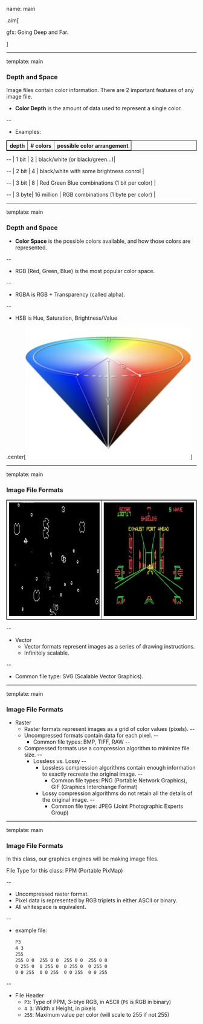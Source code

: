 name: main

.aim[<div>
gfx: Going Deep and Far.
</div>]
<style>
table, td, th {
  border-collapse: collapse;
  border: solid 1px;
}
td {
  padding: 5px;
}
</style>

---
template: main

### Depth and Space

Image files contain color information. There are 2 important features of any image file.

- __Color Depth__ is the amount of data used to represent a single color.

--
- Examples:

| depth | # colors    | possible color arrangement |
|   ---|---          |--- |

--
| 1 bit | 2           | black/white (or  black/green...)|

--
| 2 bit | 4           | black/white with some brightness conrol |

--
| 3 bit | 8           | Red Green Blue combinations (1 bit per color) |

--
| 3 byte| 16 million  |  RGB combinations (1 byte per color) |

---
template: main

### Depth and Space

- __Color Space__ is the possible colors available, and how those colors are represented.

--
  - RGB (Red, Green, Blue) is the most popular color space.

--
  - RGBA is RGB + Transparency (called alpha).

--
  - HSB is Hue, Saturation, Brightness/Value

.center[<img src="img/02-hsb.png" height="350">]


---
template: main

### Image File Formats

| | |
|---|---|
| <img src="img/03_asteroids.jpg" width="400" height="300"> | <img src="img/03_star_wars.png" width="400" height="300"> |

--
- Vector
  - Vector formats represent images as a series of drawing instructions.
  - Infinitely scalable.

--
  - Common file type: SVG (Scalable Vector Graphics).

---
template: main

### Image File Formats
  - Raster
    - Raster formats represent images as a grid of color values (pixels).
--
    - Uncompressed formats contain data for each pixel.
--
      - Common file types: BMP, TIFF, RAW
--
    - Compressed formats use a compression algorithm to minimize file size.
--
      - Lossless vs. Lossy
--
        - Lossless compression algorithms contain enough information to exactly recreate the original image.
--
          - Common file types: PNG (Portable Network Graphics), GIF (Graphics Interchange Format)
        - Lossy compression algorithms do not retain all the details of the original image.
--
          - Common file type: JPEG (Joint Photographic Experts Group)

---
template: main

### Image File Formats
In this class, our graphics engines will be making image files.

File Type for this class: PPM (Portable PixMap)

--
  - Uncompressed raster format.
  - Pixel data is represented by RGB triplets in either ASCII or binary.
  - All whitespace is equivalent.

--
  - example file:
    ```
    P3
    4 3
    255
    255 0 0  255 0 0  255 0 0  255 0 0
    0 255 0  0 255 0  0 255 0  0 255 0
    0 0 255  0 0 255  0 0 255  0 0 255
    ```
--
  - File Header
    - `P3`: Type of PPM, 3-btye RGB, in ASCII (`P6` is RGB in binary)
    - `4 3`: Width x Height, in pixels
    - `255`: Maximum value per color (will scale to 255 if not 255)
